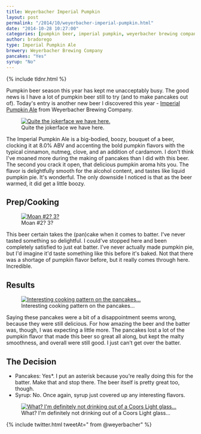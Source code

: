 ```yaml
---
title: Weyerbacher Imperial Pumpkin
layout: post
permalink: "/2014/10/weyerbacher-imperial-pumpkin.html"
date: "2014-10-28 10:27:00"
categories: [pumpkin beer, imperial pumpkin, weyerbacher brewing company, pennsylvania]
author: bradorego
type: Imperial Pumpkin Ale
brewery: Weyerbacher Brewing Company
pancakes: "Yes"
syrup: "No"
---
```


{% include tldnr.html %}

Pumpkin beer season this year has kept me unacceptably busy. The good news is I have a lot of pumpkin beer still to try (and to make pancakes out of). Today's entry is another new beer I discovered this year - <a href="http://www.weyerbacher.com/beers/seasonal/imperial-pumpkin-ale/" target="_blank">Imperial Pumpkin Ale</a> from Weyerbacher Brewing Company.

<figure class="imageWrap">
  <a href="{{ site.url }}/assets/full/weyerbacherimperialpumpkin/beer.jpg" target="_blank">
    <img src="{{ site.url }}/assets/compressed/weyerbacherimperialpumpkin/beer.jpg" alt="Quite the jokerface we have here." />
  </a>
  <figcaption>
    Quite the jokerface we have here.
  </figcaption>
</figure>

The Imperial Pumpkin Ale is a big-bodied, boozy, bouquet of a beer, clocking it at 8.0% ABV and accenting the bold pumpkin flavors with the typical cinnamon, nutmeg, clove, and an addition of cardamom. I don't think I've moaned more during the making of pancakes than I did with this beer. The second you crack it open, that delicious pumpkin aroma hits you. The flavor is delightfully smooth for the alcohol content, and tastes like liquid pumpkin pie. It's wonderful. The only downside I noticed is that as the beer warmed, it did get a little boozy.

## Prep/Cooking

<figure class="imageWrap">
  <a href="{{ site.url }}/assets/full/weyerbacherimperialpumpkin/batter.jpg" target="_blank">
    <img src="{{ site.url }}/assets/compressed/weyerbacherimperialpumpkin/batter.jpg" alt="Moan #2? 3?" />
  </a>
  <figcaption>
    Moan #2? 3?
  </figcaption>
</figure>

This beer certain takes the (pan)cake when it comes to batter. I've never tasted something so delightful. I could've stopped here and been completely satisfied to just eat batter. I've never actually made pumpkin pie, but I'd imagine it'd taste something like this before it's baked. Not that there was a shortage of pumpkin flavor before, but it really comes through here. Incredible.

## Results

<figure class="imageWrap">
  <a href="{{ site.url }}/assets/full/weyerbacherimperialpumpkin/pancakes.jpg" target="_blank">
    <img src="{{ site.url }}/assets/compressed/weyerbacherimperialpumpkin/pancakes.jpg" alt="Interesting cooking pattern on the pancakes..." />
  </a>
  <figcaption>
    Interesting cooking pattern on the pancakes...
  </figcaption>
</figure>

Saying these pancakes were a bit of a disappointment seems wrong, because they were still delicious. For how amazing the beer and the batter was, though, I was expecting a little more. The pancakes lost a lot of the pumpkin flavor that made this beer so great all along, but kept the malty smoothness, and overall were still good. I just can't get over the batter.

## The Decision

* Pancakes: Yes\*. I put an asterisk because you're really doing this for the batter. Make that and stop there. The beer itself is pretty great too, though.
* Syrup: No. Once again, syrup just covered up any interesting flavors.

<figure class="imageWrap">
  <a href="{{ site.url }}/assets/full/weyerbacherimperialpumpkin/syrup.jpg" target="_blank">
    <img src="{{ site.url }}/assets/compressed/weyerbacherimperialpumpkin/syrup.jpg" alt="What? I'm definitely not drinking out of a Coors Light glass..." />
  </a>
  <figcaption>
    What? I'm definitely not drinking out of a Coors Light glass...
  </figcaption>
</figure>

{% include twitter.html tweetAt=" from @weyerbacher" %}
